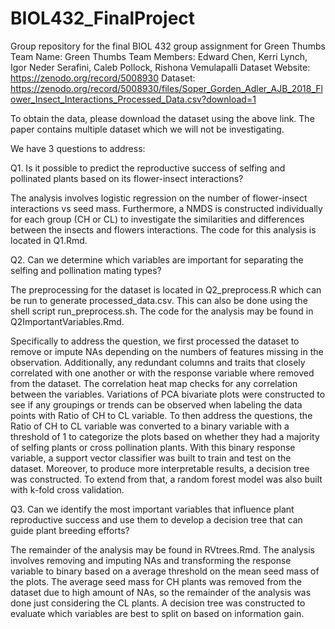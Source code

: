 # BIOL432_FinalProject
Group repository for the final BIOL 432 group assignment for Green Thumbs
Team Name: Green Thumbs
Team Members: Edward Chen, Kerri Lynch, Igor Neder Serafini, Caleb Pollock, Rishona Vemulapalli
Dataset Website: https://zenodo.org/record/5008930
Dataset: https://zenodo.org/record/5008930/files/Soper_Gorden_Adler_AJB_2018_Flower_Insect_Interactions_Processed_Data.csv?download=1

To obtain the data, please download the dataset using the above link. The paper contains multiple dataset which we will not be investigating.

We have 3 questions to address:

Q1. Is it possible to predict the reproductive success of selfing and pollinated plants based on its flower-insect interactions? 

The analysis involves logistic regression on the number of flower-insect interactions vs seed mass. Furthermore, a NMDS is constructed individually for each group (CH or CL) to investigate the similarities and differences between the insects and flowers interactions. The code for this analysis is located in Q1.Rmd.

Q2. Can we determine which variables are important for separating the selfing and pollination mating types?

The preprocessing for the dataset is located in Q2_preprocess.R which can be run to generate processed_data.csv. This can also be done using the shell script run_preprocess.sh. The code for the analysis may be found in Q2ImportantVariables.Rmd.

Specifically to address the question, we first processed the dataset to remove or impute NAs depending on the numbers of features missing in the observation. Additionally, any redundant columns and traits that closely correlated with one another or with the response variable where removed from the dataset. The correlation heat map checks for any correlation between the variables. Variations of PCA bivariate plots were constructed to see if any groupings or trends can be observed when labeling the data points with Ratio of CH to CL variable. To then address the questions, the Ratio of CH to CL variable was converted to a binary variable with a threshold of 1 to categorize the plots based on whether they had a majority of selfing plants or cross pollination plants. With this binary response variable, a support vector classifier was built to train and test on the dataset. Moreover, to produce more interpretable results, a decision tree was constructed. To extend from that, a random forest model was also built with k-fold cross validation.

Q3. Can we identify the most important variables that influence plant reproductive success and use them to develop a decision tree that can guide plant breeding efforts?

The remainder of the analysis may be found in RVtrees.Rmd. The analysis involves removing and imputing NAs and transforming the response variable to binary based on a average threshold on the mean seed mass of the plots. The average seed mass for CH plants was removed from the dataset due to high amount of NAs, so the remainder of the analysis was done just considering the CL plants. A decision tree was constructed to evaluate which variables are best to split on based on information gain.
